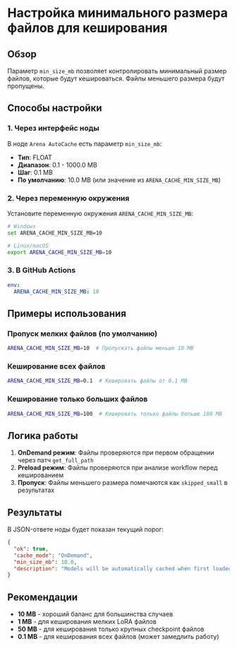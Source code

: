 # Настройка минимального размера файлов для кеширования

## Обзор

Параметр `min_size_mb` позволяет контролировать минимальный размер файлов, которые будут кешироваться. Файлы меньшего размера будут пропущены.

## Способы настройки

### 1. Через интерфейс ноды

В ноде `Arena AutoCache` есть параметр `min_size_mb`:
- **Тип**: FLOAT
- **Диапазон**: 0.1 - 1000.0 MB
- **Шаг**: 0.1 MB
- **По умолчанию**: 10.0 MB (или значение из `ARENA_CACHE_MIN_SIZE_MB`)

### 2. Через переменную окружения

Установите переменную окружения `ARENA_CACHE_MIN_SIZE_MB`:

```bash
# Windows
set ARENA_CACHE_MIN_SIZE_MB=10

# Linux/macOS
export ARENA_CACHE_MIN_SIZE_MB=10
```

### 3. В GitHub Actions

```yaml
env:
  ARENA_CACHE_MIN_SIZE_MB: 10
```

## Примеры использования

### Пропуск мелких файлов (по умолчанию)
```bash
ARENA_CACHE_MIN_SIZE_MB=10  # Пропускать файлы меньше 10 MB
```

### Кеширование всех файлов
```bash
ARENA_CACHE_MIN_SIZE_MB=0.1  # Кешировать файлы от 0.1 MB
```

### Кеширование только больших файлов
```bash
ARENA_CACHE_MIN_SIZE_MB=100  # Кешировать только файлы больше 100 MB
```

## Логика работы

1. **OnDemand режим**: Файлы проверяются при первом обращении через патч `get_full_path`
2. **Preload режим**: Файлы проверяются при анализе workflow перед кешированием
3. **Пропуск**: Файлы меньшего размера помечаются как `skipped_small` в результатах

## Результаты

В JSON-ответе ноды будет показан текущий порог:

```json
{
  "ok": true,
  "cache_mode": "OnDemand",
  "min_size_mb": 10.0,
  "description": "Models will be automatically cached when first loaded via patched get_full_path (min size: 10.0 MB)"
}
```

## Рекомендации

- **10 MB** - хороший баланс для большинства случаев
- **1 MB** - для кеширования мелких LoRA файлов
- **50 MB** - для кеширования только крупных checkpoint файлов
- **0.1 MB** - для кеширования всех файлов (может замедлить работу)
